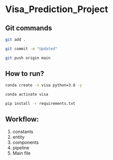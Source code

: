 # Visa_Prediction_Project



## Git commands

```bash
git add .

git commit -m "Updated"

git push origin main
```


## How to run?

```bash
conda create -n visa python=3.8 -y
```

```bash
conda activate visa
```

```bash
pip install -r requirements.txt
```

## Workflow:

1. constants
2. entity
3. components
4. pipeline
5. Main file
